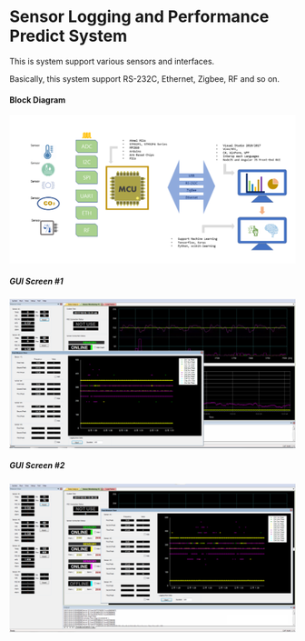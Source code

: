 # Sensor Logging and Performance Predict System

This is system support various sensors and interfaces.

Basically, this system support RS-232C, Ethernet, Zigbee, RF and so on.


#### Block Diagram ####
![](/images/SensorLoggingSystemBD.png)

##### GUI Screen #1 #####
![](/images/SensorLoggingSystem.png)

##### GUI Screen #2 #####
![](/images/SensorLoggingSystem2.png)
